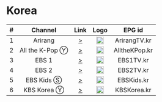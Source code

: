 <h1>Korea</h1>

| #   | Channel        | Link  | Logo | EPG id |
|:---:|:--------------:|:-----:|:----:|:------:|
|1    | Arirang         | [>](http://amdlive.ctnd.com.edgesuite.net/arirang_1ch/smil:arirang_1ch.smil/playlist.m3u8) | <img height="20" src="https://i.imgur.com/RuHZ6Dx.png"/> | ArirangTV.kr |
|2    | All the K-Pop Ⓨ| [>](https://www.youtube.com/c/ALLTHEKPOP/live) | <img height="20" src="https://i.imgur.com/tJ8GRqi.png"/> | AlltheKPop.kr |
|3    | EBS 1           | [>](https://ebsonair.ebs.co.kr/groundwavefamilypc/familypc1m/playlist.m3u8) | <img height="20" src="https://i.imgur.com/s1y2zoe.png"/> | EBS1TV.kr |
|4    | EBS 2           | [>](https://ebsonair.ebs.co.kr/ebs2familypc/familypc1m/playlist.m3u8) | <img height="20" src="https://i.imgur.com/7K7zmoE.png"/> | EBS2TV.kr |
|5    | EBS Kids Ⓢ     | [>](https://ebsonair.ebs.co.kr/ebsufamilypc/familypc1m/playlist.m3u8) | <img height="20" src="https://i.imgur.com/7K7zmoE.png"/> | EBSKids.kr |
|6    | KBS Korea Ⓨ | [>](https://www.youtube.com/c/kbsworldtv/live) | <img height="20" src="https://kbsworldimage.kbs.co.kr/images/layout/logo/logo_korea_n.png"/> | KBSKorea.kr |
